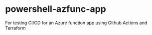 # powershell-azfunc-app
For testing CI/CD for an Azure function app using Github Actions and Terraform
